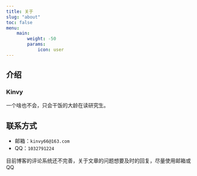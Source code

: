 ```yaml
---
title: 关于
slug: "about"
toc: false
menu:
    main: 
        weight: -50
        params:
            icon: user
---
```


## 介绍

### Kinvy

一个啥也不会，只会干饭的大龄在读研究生。

## 联系方式

- 邮箱：`kinvy66@163.com`
- QQ：`1032791224`

目前博客的评论系统还不完善，关于文章的问题想要及时的回复，尽量使用邮箱或QQ

